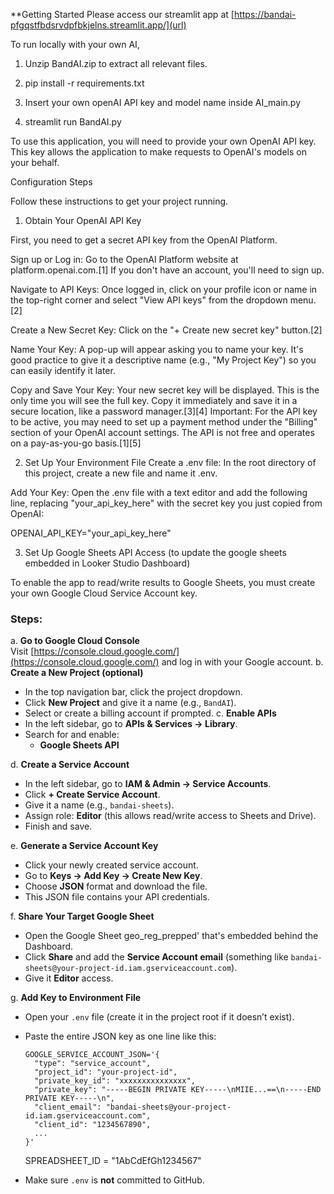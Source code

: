 **Getting Started
Please access our streamlit app at [https://bandai-pfgqstfbdsrvdpfbkjelns.streamlit.app/](url)

To run locally with your own AI,
1. Unzip BandAI.zip to extract all relevant files.

2. pip install -r requirements.txt

3. Insert your own openAI API key and model name inside AI_main.py

4. streamlit run BandAI.py

To use this application, you will need to provide your own OpenAI API key. This key allows the application to make requests to OpenAI's models on your behalf.

Configuration Steps

Follow these instructions to get your project running.
1. Obtain Your OpenAI API Key

First, you need to get a secret API key from the OpenAI Platform.

Sign up or Log in: Go to the OpenAI Platform website at platform.openai.com.[1] If you don't have an account, you'll need to sign up.

Navigate to API Keys: Once logged in, click on your profile icon or name in the top-right corner and select "View API keys" from the dropdown menu.[2]

Create a New Secret Key: Click on the "+ Create new secret key" button.[2]

Name Your Key: A pop-up will appear asking you to name your key. It's good practice to give it a descriptive name (e.g., "My Project Key") so you can easily identify it later.

Copy and Save Your Key: Your new secret key will be displayed. This is the only time you will see the full key. Copy it immediately and save it in a secure location, like a password manager.[3][4]
Important: For the API key to be active, you may need to set up a payment method under the "Billing" section of your OpenAI account settings. The API is not free and operates on a pay-as-you-go basis.[1][5]

2. Set Up Your Environment File
Create a .env file: In the root directory of this project, create a new file and name it .env.

Add Your Key: Open the .env file with a text editor and add the following line, replacing "your_api_key_here" with the secret key you just copied from OpenAI:

OPENAI_API_KEY="your_api_key_here"

3. Set Up Google Sheets API Access (to update the google sheets embedded in Looker Studio Dashboard)

To enable the app to read/write results to Google Sheets, you must create your own Google Cloud Service Account key.

### Steps:
a. **Go to Google Cloud Console**  
   Visit [https://console.cloud.google.com/](https://console.cloud.google.com/) and log in with your Google account.
b. **Create a New Project (optional)**  
   - In the top navigation bar, click the project dropdown.  
   - Click **New Project** and give it a name (e.g., `BandAI`).  
   - Select or create a billing account if prompted.
c. **Enable APIs**  
   - In the left sidebar, go to **APIs & Services → Library**.  
   - Search for and enable:  
     - **Google Sheets API**  

d. **Create a Service Account**  
   - In the left sidebar, go to **IAM & Admin → Service Accounts**.  
   - Click **+ Create Service Account**.  
   - Give it a name (e.g., `bandai-sheets`).  
   - Assign role: **Editor** (this allows read/write access to Sheets and Drive).  
   - Finish and save.

e. **Generate a Service Account Key**  
   - Click your newly created service account.  
   - Go to **Keys → Add Key → Create New Key**.  
   - Choose **JSON** format and download the file.  
   - This JSON file contains your API credentials.

f. **Share Your Target Google Sheet**  
   - Open the Google Sheet geo_reg_prepped' that's embedded behind the Dashboard.  
   - Click **Share** and add the **Service Account email** (something like `bandai-sheets@your-project-id.iam.gserviceaccount.com`).  
   - Give it **Editor** access.

g. **Add Key to Environment File**  
   - Open your `.env` file (create it in the project root if it doesn’t exist).  
   - Paste the entire JSON key as one line like this:

     ```
     GOOGLE_SERVICE_ACCOUNT_JSON='{
       "type": "service_account",
       "project_id": "your-project-id",
       "private_key_id": "xxxxxxxxxxxxxxx",
       "private_key": "-----BEGIN PRIVATE KEY-----\nMIIE...==\n-----END PRIVATE KEY-----\n",
       "client_email": "bandai-sheets@your-project-id.iam.gserviceaccount.com",
       "client_id": "1234567890",
       ...
     }'
     ```
     SPREADSHEET_ID = "1AbCdEfGh1234567"
   - Make sure `.env` is **not** committed to GitHub.
